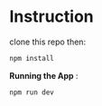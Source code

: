 # Instruction

clone this repo then:

```md
npm install
```


**Running the App** :

```md
npm run dev
```

